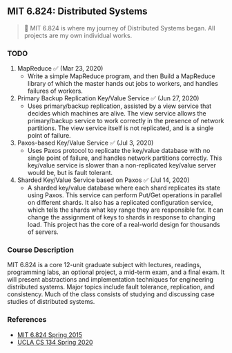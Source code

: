 ## MIT 6.824: Distributed Systems

> 🏃 MIT 6.824 is where my journey of Distributed Systems began. All projects are my own individual works.

### TODO

1. MapReduce ✅ (Mar 23, 2020)
	* Write a simple MapReduce program, and then Build a MapReduce library of which the master hands out jobs to workers, and handles failures of workers.
2. Primary Backup Replication Key/Value Service ✅ (Jun 27, 2020)
	* Uses primary/backup replication, assisted by a view service that decides which machines are alive. The view service allows the primary/backup service to work correctly in the presence of network partitions. The view service itself is not replicated, and is a single point of failure.
3. Paxos-based Key/Value Service ✅ (Jul 3, 2020)
	* Uses Paxos protocol to replicate the key/value database with no single point of failure, and handles network partitions correctly. This key/value service is slower than a non-replicated key/value server would be, but is fault tolerant.
4. Sharded Key/Value Service based on Paxos ✅ (Jul 14, 2020)
	* A sharded key/value database where each shard replicates its state using Paxos. This service can perform Put/Get operations in parallel on different shards. It also has a replicated configuration service, which tells the shards what key range they are responsible for. It can change the assignment of keys to shards in response to changing load. This project has the core of a real-world design for thousands of servers.

### Course Description

MIT 6.824 is a core 12-unit graduate subject with lectures, readings, programming labs, an optional project, a mid-term exam, and a final exam. It will present abstractions and implementation techniques for engineering distributed systems. Major topics include fault tolerance, replication, and consistency. Much of the class consists of studying and discussing case studies of distributed systems.

### References
* [MIT 6.824 Spring 2015](http://nil.csail.mit.edu/6.824/2015/)
* [UCLA CS 134 Spring 2020](http://web.cs.ucla.edu/~ravi/CS134_S20/)

